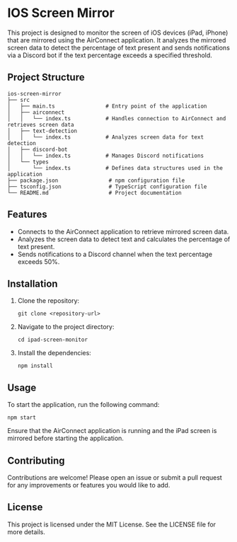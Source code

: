 # IOS Screen Mirror

This project is designed to monitor the screen of iOS devices (iPad, iPhone) that are mirrored using the AirConnect application. It analyzes the mirrored screen data to detect the percentage of text present and sends notifications via a Discord bot if the text percentage exceeds a specified threshold.

## Project Structure

```
ios-screen-mirror
├── src
│   ├── main.ts                # Entry point of the application
│   ├── airconnect
│   │   └── index.ts           # Handles connection to AirConnect and retrieves screen data
│   ├── text-detection
│   │   └── index.ts           # Analyzes screen data for text detection
│   ├── discord-bot
│   │   └── index.ts           # Manages Discord notifications
│   └── types
│       └── index.ts           # Defines data structures used in the application
├── package.json                # npm configuration file
├── tsconfig.json               # TypeScript configuration file
└── README.md                   # Project documentation
```

## Features

- Connects to the AirConnect application to retrieve mirrored screen data.
- Analyzes the screen data to detect text and calculates the percentage of text present.
- Sends notifications to a Discord channel when the text percentage exceeds 50%.

## Installation

1. Clone the repository:
   ```
   git clone <repository-url>
   ```
2. Navigate to the project directory:
   ```
   cd ipad-screen-monitor
   ```
3. Install the dependencies:
   ```
   npm install
   ```

## Usage

To start the application, run the following command:
```
npm start
```

Ensure that the AirConnect application is running and the iPad screen is mirrored before starting the application.

## Contributing

Contributions are welcome! Please open an issue or submit a pull request for any improvements or features you would like to add.

## License

This project is licensed under the MIT License. See the LICENSE file for more details.